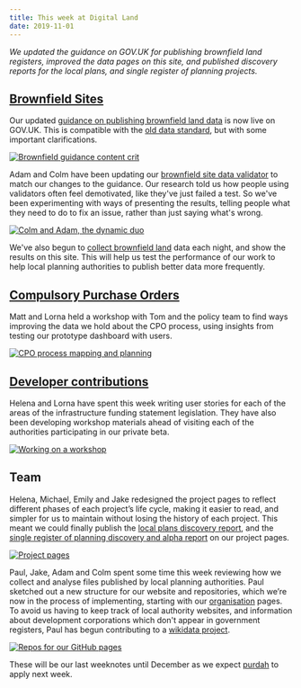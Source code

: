 ```yaml
---
title: This week at Digital Land
date: 2019-11-01
---
```


_We updated the guidance on GOV.UK for publishing brownfield land registers, improved the data pages on this site, and published discovery reports for the local plans, and single register of planning projects._

## [Brownfield Sites](https://digital-land.github.io/project/brownfield-sites/)

Our updated [guidance on publishing brownfield land data](https://www.gov.uk/government/publications/brownfield-land-registers-data-standard/publish-your-brownfield-land-data) is now live on GOV.UK. This is compatible with the [old data standard](https://assets.publishing.service.gov.uk/government/uploads/system/uploads/attachment_data/file/653657/BrownfieldLandRegisters_-_DataStandard.pdf), but with some important clarifications.

<a data-flickr-embed="true" href="https://www.flickr.com/photos/182343195@N08/48996059161/in/dateposted-public/" title="Brownfield guidance content crit"><img src="https://live.staticflickr.com/65535/48996059161_90882d9342_c.jpg" alt="Brownfield guidance content crit"></a>

Adam and Colm have been updating our [brownfield site data validator](http://brownfield-sites-validator.herokuapp.com/) to match our changes to the guidance. Our research told us how people using validators often feel demotivated, like they've just failed a test. So we've been experimenting with ways of presenting the results, telling people what they need to do to fix an issue, rather than just saying what's wrong.

<a data-flickr-embed="true" href="https://www.flickr.com/photos/psd/48980962116/in/album-72157703657907285/" title="Colm and Adam, the dynamic duo"><img src="https://live.staticflickr.com/65535/48980962116_aa95091bf0_c.jpg" alt="Colm and Adam, the dynamic duo"></a>

We've also begun to [collect brownfield land](https://github.com/digital-land/brownfield-sites-collection) data each night, and show the results on this site. This will help us test the performance of our work to help local planning authorities to publish better data more frequently.

## [Compulsory Purchase Orders](https://digital-land.github.io/project/compulsory-purchase-orders/)
Matt and Lorna held a workshop with Tom and the policy team to find ways improving the data we hold about the CPO process, using insights from testing our prototype dashboard with users.

<a href="https://www.flickr.com/photos/psd/48980296578/in/album-72157703657907285/" title="CPO process mapping and planning"><img src="https://live.staticflickr.com/65535/48980296578_1e4cc9b42f_c.jpg" alt="CPO process mapping and planning"></a>

## [Developer contributions](https://digital-land.github.io/project/developer-contributions/)
Helena and Lorna have spent this week writing user stories for each of the areas of the infrastructure funding statement legislation. They have also been developing workshop materials ahead of visiting each of the authorities participating in our private beta. 

<a href="https://www.flickr.com/photos/psd/48997609982/in/dateposted/" title="Working on a workshop"><img src="https://live.staticflickr.com/65535/48997609982_5ef0782a7a_c.jpg" alt="Working on a workshop"></a>

## Team

Helena, Michael, Emily and Jake redesigned the project pages to reflect different phases of each project’s life cycle, making it easier to read, and simpler for us to maintain without losing the history of each project.  This meant we could finally publish the [local plans discovery report](https://digital-land.github.io/project/local-plans/discovery), and the [single register of planning discovery and alpha report](https://digital-land.github.io/project/single-register-of-planning/discovery/) on our project pages.

<a href="https://www.flickr.com/photos/psd/48997625782/in/photostream/" title="Project pages"><img src="https://live.staticflickr.com/65535/48997625782_9cd878f398_c.jpg" alt="Project pages"></a>

Paul, Jake, Adam and Colm spent some time this week reviewing how we collect and analyse files published by local planning authorities. Paul sketched out a new structure for our website and repositories, which we’re now in the process of implementing, starting with our [organisation](https://digital-land.github.io/organisation/) pages.
To avoid us having to keep track of local authority websites, and information about development corporations which don't appear in government registers, Paul has begun contributing to a [wikidata project](https://www.wikidata.org/wiki/Wikidata_talk:WikiProject_UK_and_Ireland/adm/England).

<a data-flickr-embed="true" href="https://www.flickr.com/photos/psd/48994693023/in/dateposted/" title="Repos for our GitHub pages"><img src="https://live.staticflickr.com/65535/48994693023_09849abd7d_c.jpg" alt="Repos for our GitHub pages"></a>

These will be our last weeknotes until December as we expect [purdah](https://www.gov.uk/government/publications/election-guidance-for-civil-servants) to apply next week.
